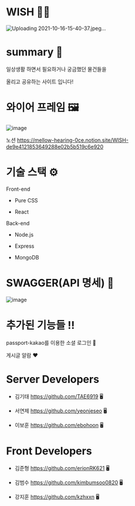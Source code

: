 # WISH 👩‍💻
![Uploading 2021-10-16-15-40-37.jpeg…](https://s3.ap-northeast-2.amazonaws.com/erionrookie.shop/wish1.f1085eea.jpg)



# summary 📖

일상생활 하면서 필요하거나 궁금했던 물건들을

올리고 공유하는 사이트 입니다!

# 와이어 프레임 🖼
![image](https://user-images.githubusercontent.com/86820463/137281591-42edb1a5-4fd4-4a5d-86f7-04e2744ea1c7.png)

노션 
https://mellow-hearing-0ce.notion.site/WISH-de9e4121853649288e02b5b519c6e920

# 기술 스택 ⚙
Front-end 

- Pure CSS

- React

Back-end

- Node.js

- Express

- MongoDB



# SWAGGER(API 명세) 🎨
![image](https://user-images.githubusercontent.com/86820463/137259846-f1492ef2-2b28-41b2-9315-a00324f31a65.png)

# 추가된 기능들 ‼ 
passport-kakao를 이용한 소셜 로그인 🔑

게시글 알람 ❤ 

# Server Developers
* 김기태 https://github.com/TAE6919 🖥

* 서연제 https://github.com/yeonjeseo 🖥

* 이보훈 https://github.com/ebohoon 🖥
# Front Developers
* 김준형 https://github.com/erionRK621 🖥

* 김범수 https://github.com/kimbumsoo0820 🖥

* 강지훈 https://github.com/kzhxxn 🖥




